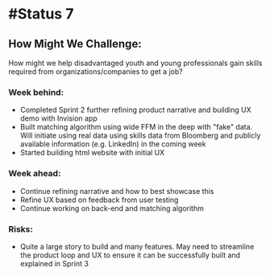 # #Status 7

## How Might We Challenge:
How might we help disadvantaged youth and young professionals gain skills required from organizations/companies to get a job?

### Week behind:
 * Completed Sprint 2 further refining product narrative and building UX demo with Invision app
 * Built matching algorithm using wide FFM in the deep with "fake" data. Will initiate using real data using skills data from Bloomberg and publicly available information (e.g. LinkedIn) in the coming week
 * Started building html website with initial UX 

### Week ahead:
 * Continue refining narrative and how to best showcase this 
 * Refine UX based on feedback from user testing
 * Continue working on back-end and matching algorithm

### Risks:
 * Quite a large story to build and many features. May need to streamline the product loop and UX to ensure it can be successfully built and explained in Sprint 3
